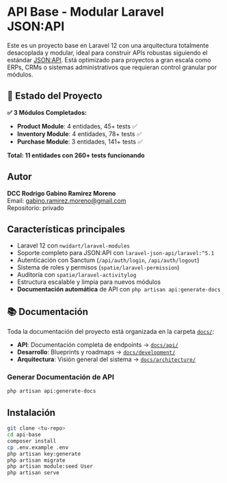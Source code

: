 # API Base - Modular Laravel JSON:API

Este es un proyecto base en Laravel 12 con una arquitectura totalmente desacoplada y modular, ideal para construir APIs robustas siguiendo el estándar [JSON:API](https://jsonapi.org/). Está optimizado para proyectos a gran escala como ERPs, CRMs o sistemas administrativos que requieran control granular por módulos.

## 🎯 Estado del Proyecto

**✅ 3 Módulos Completados:**
- **Product Module**: 4 entidades, 45+ tests ✅
- **Inventory Module**: 4 entidades, 78+ tests ✅  
- **Purchase Module**: 3 entidades, 141+ tests ✅

**Total: 11 entidades con 260+ tests funcionando**

## Autor

**DCC Rodrigo Gabino Ramírez Moreno**  
Email: gabino.ramirez.moreno@gmail.com  
Repositorio: privado

## Características principales

- Laravel 12 con `nwidart/laravel-modules`
- Soporte completo para JSON:API con `laravel-json-api/laravel:^5.1`
- Autenticación con Sanctum (`/api/auth/login`, `/api/auth/logout`)
- Sistema de roles y permisos (`spatie/laravel-permission`)
- Auditoría con `spatie/laravel-activitylog`
- Estructura escalable y limpia para nuevos módulos
- **Documentación automática** de API con `php artisan api:generate-docs`

## 📚 Documentación

Toda la documentación del proyecto está organizada en la carpeta [`docs/`](./docs/):

- **API**: Documentación completa de endpoints → [`docs/api/`](./docs/api/)
- **Desarrollo**: Blueprints y roadmaps → [`docs/development/`](./docs/development/)
- **Arquitectura**: Visión general del sistema → [`docs/architecture/`](./docs/architecture/)

### Generar Documentación de API

```bash
php artisan api:generate-docs
```

## Instalación

```bash
git clone <tu-repo>
cd api-base
composer install
cp .env.example .env
php artisan key:generate
php artisan migrate
php artisan module:seed User
php artisan serve
